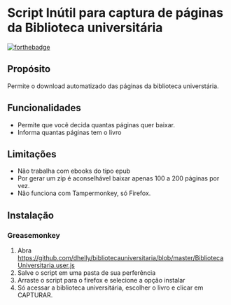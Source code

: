 # Script Inútil para captura de páginas da Biblioteca universitária #

[![forthebadge](http://forthebadge.com/images/badges/fuck-it-ship-it.svg)](http://forthebadge.com)

## Propósito ##

Permite o download automatizado das páginas da biblioteca universtária.

## Funcionalidades ##

- Permite que você decida quantas páginas quer baixar.
- Informa quantas páginas tem  o livro

## Limitações ##

- Não trabalha com ebooks do tipo epub
- Por gerar um zip é aconselhável baixar apenas 100 a 200 páginas por vez.
- Não funciona com Tampermonkey, só Firefox.

## Instalação ##

### Greasemonkey ###
1. Abra https://github.com/dhelly/bibliotecauniversitaria/blob/master/BibliotecaUniversitaria.user.js
2. Salve o script em uma pasta de sua perferência
3. Arraste o script para o firefox e selecione a opção instalar 
4. Só acessar a biblioteca universitária, escolher o livro e clicar em CAPTURAR.

